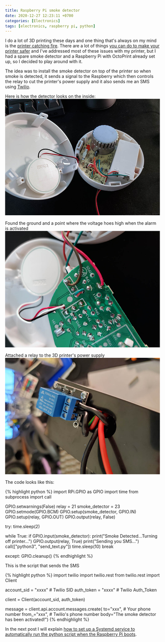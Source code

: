 ```yaml
---
title: Raspberry Pi smoke detector
date: 2020-12-27 12:23:11 +0700
categories: [Electronics]
tags: [electronics, raspberry pi, python]
---
```


I do a lot of 3D printing these days and one thing that's always on my mind is the [printer catching fire](https://www.reddit.com/r/3Dprinting/comments/8ah96r/anet_a8_burns_down_half_the_house/). There are a lot of things [you can do to make your printer safer](https://toms3d.org/2018/04/24/make-your-3d-printer-fireproof/) and I've addressed most of these issues with my printer, but I had a spare smoke detector and a Raspberry Pi with OctoPrint already set up, so I decided to play around with it.

The idea was to install the smoke detector on top of the printer so when smoke is detected, it sends a signal to the Raspberry which then controls the relay to cut the printer's power supply and it also sends me an SMS using [Twilio](https://www.twilio.com).

Here is how the detector looks on the inside:
![smoke-detector-open](/assets/img/smoke-detector/smoke-detector-open.jpg)

Found the ground and a point where the voltage hoes high when the alarm is activated
![smoke-detector-contacts](/assets/img/smoke-detector/smoke-detector-contacts.jpg)

Attached a relay to the 3D printer's power supply
![relay](/assets/img/smoke-detector/relay.jpg)

The code looks like this:

{% highlight python %}
import RPi.GPIO as GPIO
import time
from subprocess import call

GPIO.setwarnings(False)
relay = 21
smoke_detector = 23
GPIO.setmode(GPIO.BCM)
GPIO.setup(smoke_detector, GPIO.IN)
GPIO.setup(relay, GPIO.OUT)
GPIO.output(relay, False)

try:
  time.sleep(2)

  while True:
    if GPIO.input(smoke_detector):
        print("Smoke Detected...Turning off printer...")
        GPIO.output(relay, True)
        print("Sending you SMS...")
        call(["python3", "send_text.py"])
        time.sleep(10)
        break

except:
    GPIO.cleanup()
{% endhighlight %}

This is the script that sends the SMS

{% highlight python %}
import twilio
import twilio.rest
from twilio.rest import Client

account_sid = "xxxx" # Twilio SID
auth_token = "xxxx"  # Twilio Auth_Token

client = Client(account_sid, auth_token)

message = client.api.account.messages.create(
            to="xxx",    # Your phone number
            from_="xxx", # Twilio's phone number
            body="The smoke detector has been activated!")
{% endhighlight %}

In the next post I will explain [how to set up a Systemd service to automatically run the python script when the Raspberry Pi boots](/posts/running-a-python-script-on-startup-using-systemd/).